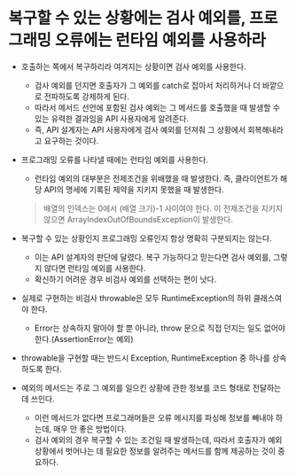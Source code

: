 # 복구할 수 있는 상황에는 검사 예외를, 프로그래밍 오류에는 런타임 예외를 사용하라

* 호출하는 쪽에서 복구하리라 여겨지는 상황이면 검사 예외를 사용한다.
  * 검사 예외를 던지면 호출자가 그 예외를 catch로 잡아서 처리하거나 더 바깥으로 전파하도록 강제하게 된다.
  * 따라서 메서드 선언에 포함된 검사 예외는 그 메서드를 호출했을 때 발생할 수 있는 유력한 결과임을 API 사용자에게 알려준다.
  * 즉, API 설계자는 API 사용자에게 검사 예외를 던져줘 그 상황에서 회복해내라고 요구하는 것이다.
  
* 프로그래밍 오류를 나타낼 때에는 런타임 예외를 사용한다.
  * 런타임 예외의 대부분은 전제조건을 위배했을 때 발생한다. 즉, 클라이언트가 해당 API의 명세에 기록된 제약을 지키지 못했을 때 발생한다.
  > 배열의 인덱스는 0에서 (배열 크기)-1 사이여야 한다. 이 전제조건을 지키지 않으면 ArrayIndexOutOfBoundsException이 발생한다.
  
* 복구할 수 있는 상황인지 프로그래밍 오류인지 항상 명확히 구분되지는 않는다.
  * 이는 API 설계자의 판단에 달렸다. 복구 가능하다고 믿는다면 검사 예외를, 그렇지 않다면 런타임 예외를 사용한다.
  * 확신하기 어려운 경우 비검사 예외를 선택하는 편이 낫다.
  
* 실제로 구현하는 비검사 throwable은 모두 RuntimeException의 하위 클래스여야 한다.
  * Error는 상속하지 말아야 할 뿐 아니라, throw 문으로 직접 던지는 일도 없어야 한다.(AssertionError는 예외)
  
* throwable을 구현할 때는 반드시 Exception, RuntimeException 중 하나를 상속하도록 한다.

* 예외의 메서드는 주로 그 예외를 일으킨 상황에 관한 정보를 코드 형태로 전달하는 데 쓰인다.
  * 이런 메서드가 없다면 프로그래머들은 오류 메시지를 파싱해 정보를 빼내야 하는데, 매우 안 좋은 방법이다.
  * 검사 예외의 경우 복구할 수 있는 조건일 때 발생하는데, 따라서 호출자가 예외 상황에서 벗어나는 데 필요한 정보를 알려주는 메서드를 함께 제공하는 것이 중요하다.